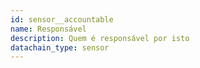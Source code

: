 ```yaml
---
id: sensor__accountable
name: Responsável
description: Quem é responsável por isto
datachain_type: sensor
---
```


